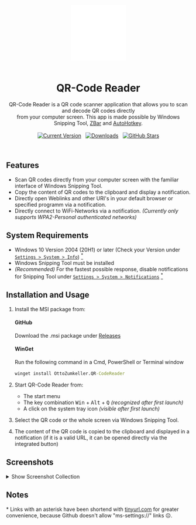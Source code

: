 <br>
<p align="center">
  <img alt="QR-Code Reader Logo" src="https://github.com/ottozumkeller/QR-Code-Reader/blob/main/Images/logo.png" height="150px"/><br>
  &nbsp;&nbsp;&nbsp;&nbsp;&nbsp;&nbsp;&nbsp;&nbsp;&nbsp;&nbsp;<h1 align="center">QR-Code Reader</h1>
  <p align="center">
    QR-Code Reader is a QR code scanner application that allows you to scan and decode QR codes directly<br>
    from your computer screen. This app is made possible by Windows Snipping Tool, <a href="https://github.com/mchehab/zbar">ZBar</a> and <a href="https://github.com/AutoHotkey/AutoHotkey">AutoHotkey</a>.
    <br><br>
    <a href="https://github.com/ottozumkeller/QR-Code-Reader/releases"><img alt="Current Version" src="https://img.shields.io/github/v/tag/ottozumkeller/QR-Code-Reader?style=for-the-badge&amp;label=Version&amp;logo=GitHub&amp;color=2ea043"></a>
    &nbsp;
    <a href="https://github.com/ottozumkeller/QR-Code-Reader/releases"><img alt="Downloads" src="https://img.shields.io/github/downloads/ottozumkeller/QR-Code-Reader/total?style=for-the-badge&amp;label=Downloads&amp;logo=GitHub&amp;color=2f81f7"></a>
    &nbsp;
    <a href="https://github.com/ottozumkeller/QR-Code-Reader/stargazers"><img alt="GitHub Stars" src="https://img.shields.io/github/stars/ottozumkeller/QR-Code-Reader?style=for-the-badge&amp;label=Stars&amp;logo=GitHub&amp;color=e3b341"></a>
  </p>
</p>
<br>

## Features

- Scan QR codes directly from your computer screen with the familiar interface of Windows Snipping Tool.
- Copy the content of QR codes to the clipboard and display a notification.
- Directly open Weblinks and other URI's in your default browser or specified programm via a notification.
- Directly connect to WiFi-Networks via a notification. *(Currently only supports WPA2-Personal authenticated networks)*

  
## System Requirements

- Windows 10 Version 2004 (20H1) or later (Check your Version under <a href="https://tinyurl.com/4pxm8wes">`Settings > System > Info`</a>) <a href=".\#Notes"><sup>*</sup></a>
- Windows Snipping Tool must be installed
- *(Recommended)* For the fastest possible response, disable notifications for Snipping Tool under <a href="https://tinyurl.com/35mdtcsk">`Settings > System > Notifications`</a> <a href=".\#Notes"><sup>*</sup></a>


## Installation and Usage

1. Install the MSI package from:<br>
     #### GitHub
     Download the .msi package under [Releases](https://github.com/ottozumkeller/QR-Code-Reader/releases)<br>
     #### WinGet
     Run the following command in a Cmd, PowerShell or Terminal window
      ```cmd
      winget install OttoZumkeller.QR-CodeReader
      ```

3. Start QR-Code Reader from:
   - The start menu
   - The key combination <kbd>Win</kbd> + <kbd>Alt</kbd> + <kbd>Q</kbd> *(recognized after first launch)*
   - A click on the system tray icon *(visible after first launch)*

4. Select the QR code or the whole screen via Windows Snipping Tool.
5. The content of the QR code is copied to the clipboard and displayed in a notification (if it is a valid URL, it can be opened directly via the integrated button)


## Screenshots

<details>
    <summary>Show Screenshot Collection</summary><br>
    <img loading="lazy" src="https://github.com/ottozumkeller/QR-Code-Reader/blob/main/Images/screenshot_collection.png" />
</details>


## Notes
\* Links with an asterisk have been shortend with [tinyurl.com](https://tinyurl.com/app) for greater convenience, because Github doesn't allow "ms-settings://" links ☹️.


